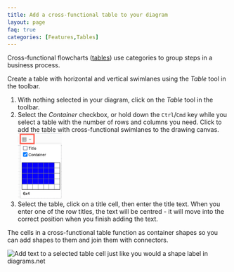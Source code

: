```yaml
---
title: Add a cross-functional table to your diagram
layout: page
faq: true
categories: [Features,Tables]
---
```


Cross-functional flowcharts ([tables](/blog/tables.html)) use categories to group steps in a business process.

Create a table with horizontal and vertical swimlanes using the _Table_ tool in the toolbar.

1. With nothing selected in your diagram, click on the _Table_ tool in the toolbar.
2. Select the _Container_ checkbox, or hold down the ``Ctrl``/``Cmd`` key while you select a table with the number of rows and columns you need. Click to add the table with cross-functional swimlanes to the drawing canvas.
<br /><img src="/assets/img/blog/table-container-add.png" style="width=100%;max-width:100px;height:auto;" alt="Add a cross-functional table by selecting the Container checkbox in the Table tool in diagrams.net">
3. Select the table, click on a title cell, then enter the title text. When you enter one of the row titles, the text will be centred - it will move into the correct position when you finish adding the text.

The cells in a cross-functional table function as container shapes so you can add shapes to them and join them with connectors.

<img src="/assets/img/blog/table-cross-functional.png" style="max-width:100%;height:auto;" alt="Add text to a selected table cell just like you would a shape label in diagrams.net">